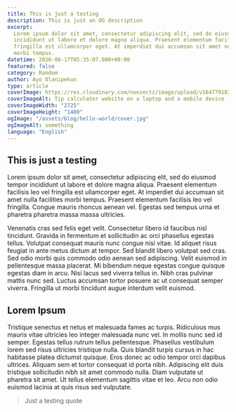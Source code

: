 ```yaml
---
title: This is just a testing
description: This is just an OG description
excerpt:
  Lorem ipsum dolor sit amet, consectetur adipiscing elit, sed do eiusmod tempor
  incididunt ut labore et dolore magna aliqua. Praesent elementum facilisis leo vel
  fringilla est ullamcorper eget. At imperdiet dui accumsan sit amet nulla facilities
  morbi tempus.
datetime: 2020-06-17T05:35:07.000+00:00
featured: false
category: Random
author: Ayo Olanipekun
type: article
coverImage: https://res.cloudinary.com/noezectz/image/upload/v1647791837/SatNaing/tip-calculator_mkdj8a.png
coverImageAlt: Tip calculator website on a laptop and a mobile device
coverImageWidth: "2725"
coverImageHeight: "1400"
ogImage: "/assets/blog/hello-world/cover.jpg"
ogImageAlt: something
language: "English"
---
```


## This is just a testing

Lorem ipsum dolor sit amet, consectetur adipiscing elit, sed do eiusmod tempor incididunt ut labore et dolore magna aliqua. Praesent elementum facilisis leo vel fringilla est ullamcorper eget. At imperdiet dui accumsan sit amet nulla facilities morbi tempus. Praesent elementum facilisis leo vel fringilla. Congue mauris rhoncus aenean vel. Egestas sed tempus urna et pharetra pharetra massa massa ultricies.

Venenatis cras sed felis eget velit. Consectetur libero id faucibus nisl tincidunt. Gravida in fermentum et sollicitudin ac orci phasellus egestas tellus. Volutpat consequat mauris nunc congue nisi vitae. Id aliquet risus feugiat in ante metus dictum at tempor. Sed blandit libero volutpat sed cras. Sed odio morbi quis commodo odio aenean sed adipiscing. Velit euismod in pellentesque massa placerat. Mi bibendum neque egestas congue quisque egestas diam in arcu. Nisi lacus sed viverra tellus in. Nibh cras pulvinar mattis nunc sed. Luctus accumsan tortor posuere ac ut consequat semper viverra. Fringilla ut morbi tincidunt augue interdum velit euismod.

## Lorem Ipsum

Tristique senectus et netus et malesuada fames ac turpis. Ridiculous mus mauris vitae ultricies leo integer malesuada nunc vel. In mollis nunc sed id semper. Egestas tellus rutrum tellus pellentesque. Phasellus vestibulum lorem sed risus ultricies tristique nulla. Quis blandit turpis cursus in hac habitasse platea dictumst quisque. Eros donec ac odio tempor orci dapibus ultrices. Aliquam sem et tortor consequat id porta nibh. Adipiscing elit duis tristique sollicitudin nibh sit amet commodo nulla. Diam vulputate ut pharetra sit amet. Ut tellus elementum sagittis vitae et leo. Arcu non odio euismod lacinia at quis risus sed vulputate.




> Just a testing quote
